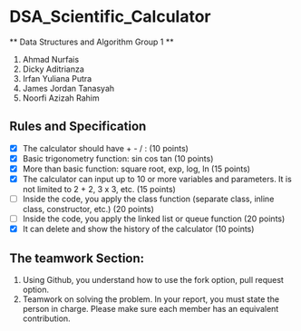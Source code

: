 # DSA_Scientific_Calculator

** Data Structures and Algorithm Group 1 **
1. Ahmad Nurfais
2. Dicky Aditrianza
3. Irfan Yuliana Putra
4. James Jordan Tanasyah
5. Noorfi Azizah Rahim

## Rules and Specification 
- [X] The calculator should have + - / :   (10 points)
- [X] Basic trigonometry function: sin cos tan (10 points)
- [X] More than basic function: square root, exp, log, ln (15 points)
- [X] The calculator can input up to 10 or more variables and parameters. It is not limited to 2 + 2, 3 x 3, etc. (15 points)
- [ ] Inside the code, you apply the class function (separate class, inline class, constructor, etc.) (20 points)
- [ ] Inside the code, you apply the linked list or queue function (20 points)
- [X] It can delete and show the history of the calculator (10 points)

## The teamwork Section: 
1. Using Github, you understand how to use the fork option, pull request option.
2. Teamwork on solving the problem. In your report, you must state the person in charge. Please make sure each member has an equivalent contribution.
